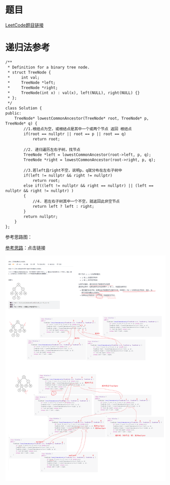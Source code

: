 # 题目

[LeetCode题目链接](https://leetcode-cn.com/problems/lowest-common-ancestor-of-a-binary-tree/submissions/)

# 递归法参考

```
/**
 * Definition for a binary tree node.
 * struct TreeNode {
 *     int val;
 *     TreeNode *left;
 *     TreeNode *right;
 *     TreeNode(int x) : val(x), left(NULL), right(NULL) {}
 * };
 */
class Solution {
public:
    TreeNode* lowestCommonAncestor(TreeNode* root, TreeNode* p, TreeNode* q) {
        //1.根结点为空，或根结点是其中一个或两个节点 返回 根结点
        if(root == nullptr || root == p || root == q)
            return root;
        
        //2. 递归遍历左右子树，找节点
        TreeNode *left = lowestCommonAncestor(root->left, p, q);
        TreeNode *right = lowestCommonAncestor(root->right, p, q);

        //3.若left且right不空，说明p，q就分布在左右子树中
        if(left != nullptr && right != nullptr)
            return root;
        else if((left != nullptr && right == nullptr) || (left == nullptr && right != nullptr) )
        {
            //4. 若左右子树其中一个不空，就返回此非空节点
            return left ? left : right;
        }
        return nullptr;        
    }
};
```

参考思路图：

[参考思路](https://leetcode-cn.com/problems/lowest-common-ancestor-of-a-binary-tree/solution/236-er-cha-shu-de-zui-jin-gong-gong-zu-xian-jian-j/)：点击链接

![](ImageSave/LeetCode236二叉树的最近公共祖先.png)

